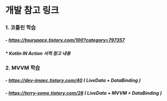 # 개발 참고 링크
### 1. 코틀린 학습
##### - https://tourspace.tistory.com/100?category=797357
##### * Kotlin IN Action 서적 참고 내용
### 2. MVVM 학습
##### - https://dev-imaec.tistory.com/40 ( LiveData + DataBinding )
##### - https://terry-some.tistory.com/28 ( LiveData + MVVM + DataBinding ) 
